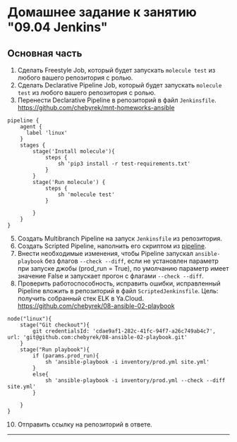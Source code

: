 # Домашнее задание к занятию "09.04 Jenkins"

## Основная часть

1. Сделать Freestyle Job, который будет запускать `molecule test` из любого вашего репозитория с ролью.
2. Сделать Declarative Pipeline Job, который будет запускать `molecule test` из любого вашего репозитория с ролью.
3. Перенести Declarative Pipeline в репозиторий в файл `Jenkinsfile`.  
https://github.com/chebyrek/mnt-homeworks-ansible
```jenkins
pipeline {
    agent {
      label 'linux'
    }
    stages {
        stage('Install molecule'){
            steps {
                sh 'pip3 install -r test-requirements.txt'
            }
        }
        stage('Run molecule') {
            steps {
                sh 'molecule test'
            }
            
        }
    }
}
```
5. Создать Multibranch Pipeline на запуск `Jenkinsfile` из репозитория.
6. Создать Scripted Pipeline, наполнить его скриптом из [pipeline](./pipeline).
7. Внести необходимые изменения, чтобы Pipeline запускал `ansible-playbook` без флагов `--check --diff`, если не установлен параметр при запуске джобы (prod_run = True), по умолчанию параметр имеет значение False и запускает прогон с флагами `--check --diff`.
8. Проверить работоспособность, исправить ошибки, исправленный Pipeline вложить в репозиторий в файл `ScriptedJenkinsfile`. Цель: получить собранный стек ELK в Ya.Cloud.  
https://github.com/chebyrek/08-ansible-02-playbook
```Jenkins
node("linux"){
    stage("Git checkout"){
        git credentialsId: 'cdae9af1-282c-41fc-94f7-a26c749ab4c7', url: 'git@github.com:chebyrek/08-ansible-02-playbook.git'
    }
    stage("Run playbook"){
        if (params.prod_run){
            sh 'ansible-playbook -i inventory/prod.yml site.yml'
        }
        else{
            sh 'ansible-playbook -i inventory/prod.yml --check --diff site.yml'
        }
        
    }
}
```
10. Отправить ссылку на репозиторий в ответе.


---

